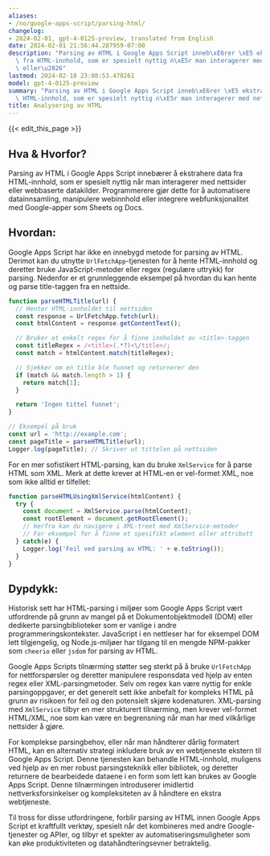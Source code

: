 ```yaml
---
aliases:
- /no/google-apps-script/parsing-html/
changelog:
- 2024-02-01, gpt-4-0125-preview, translated from English
date: 2024-02-01 21:56:44.287959-07:00
description: "Parsing av HTML i Google Apps Script inneb\xE6rer \xE5 ekstrahere data\
  \ fra HTML-innhold, som er spesielt nyttig n\xE5r man interagerer med nettsider\
  \ eller\u2026"
lastmod: 2024-02-18 23:08:53.478261
model: gpt-4-0125-preview
summary: "Parsing av HTML i Google Apps Script inneb\xE6rer \xE5 ekstrahere data fra\
  \ HTML-innhold, som er spesielt nyttig n\xE5r man interagerer med nettsider eller\u2026"
title: Analysering av HTML
---
```


{{< edit_this_page >}}

## Hva & Hvorfor?
Parsing av HTML i Google Apps Script innebærer å ekstrahere data fra HTML-innhold, som er spesielt nyttig når man interagerer med nettsider eller webbaserte datakilder. Programmerere gjør dette for å automatisere datainnsamling, manipulere webinnhold eller integrere webfunksjonalitet med Google-apper som Sheets og Docs.

## Hvordan:
Google Apps Script har ikke en innebygd metode for parsing av HTML. Derimot kan du utnytte `UrlFetchApp`-tjenesten for å hente HTML-innhold og deretter bruke JavaScript-metoder eller regex (regulære uttrykk) for parsing. Nedenfor er et grunnleggende eksempel på hvordan du kan hente og parse title-taggen fra en nettside.

```javascript
function parseHTMLTitle(url) {
  // Henter HTML-innholdet til nettsiden
  const response = UrlFetchApp.fetch(url);
  const htmlContent = response.getContentText();

  // Bruker et enkelt regex for å finne innholdet av <title>-taggen
  const titleRegex = /<title>(.*?)<\/title>/;
  const match = htmlContent.match(titleRegex);

  // Sjekker om en title ble funnet og returnerer den
  if (match && match.length > 1) {
    return match[1];
  }

  return 'Ingen tittel funnet';
}

// Eksempel på bruk
const url = 'http://example.com';
const pageTitle = parseHTMLTitle(url);
Logger.log(pageTitle); // Skriver ut tittelen på nettsiden
```

For en mer sofistikert HTML-parsing, kan du bruke `XmlService` for å parse HTML som XML. Merk at dette krever at HTML-en er vel-formet XML, noe som ikke alltid er tilfellet:

```javascript
function parseHTMLUsingXmlService(htmlContent) {
  try {
    const document = XmlService.parse(htmlContent);
    const rootElement = document.getRootElement();
    // Herfra kan du navigere i XML-treet med XmlService-metoder
    // For eksempel for å finne et spesifikt element eller attributt
  } catch(e) {
    Logger.log('Feil ved parsing av HTML: ' + e.toString());
  }
}
```

## Dypdykk:
Historisk sett har HTML-parsing i miljøer som Google Apps Script vært utfordrende på grunn av mangel på et Dokumentobjektmodell (DOM) eller dedikerte parsingbiblioteker som er vanlige i andre programmeringskontekster. JavaScript i en nettleser har for eksempel DOM lett tilgjengelig, og Node.js-miljøer har tilgang til en mengde NPM-pakker som `cheerio` eller `jsdom` for parsing av HTML.

Google Apps Scripts tilnærming støtter seg sterkt på å bruke `UrlFetchApp` for nettforspørsler og deretter manipulere responsdata ved hjelp av enten regex eller XML-parsingmetoder. Selv om regex kan være nyttig for enkle parsingoppgaver, er det generelt sett ikke anbefalt for kompleks HTML på grunn av risikoen for feil og den potensielt skjøre kodenaturen. XML-parsing med `XmlService` tilbyr en mer strukturert tilnærming, men krever vel-formet HTML/XML, noe som kan være en begrensning når man har med vilkårlige nettsider å gjøre.

For komplekse parsingbehov, eller når man håndterer dårlig formatert HTML, kan en alternativ strategi inkludere bruk av en webtjeneste ekstern til Google Apps Script. Denne tjenesten kan behandle HTML-innhold, muligens ved hjelp av en mer robust parsingsteknikk eller bibliotek, og deretter returnere de bearbeidede dataene i en form som lett kan brukes av Google Apps Script. Denne tilnærmingen introduserer imidlertid nettverksforsinkelser og kompleksiteten av å håndtere en ekstra webtjeneste.

Til tross for disse utfordringene, forblir parsing av HTML innen Google Apps Script et kraftfullt verktøy, spesielt når det kombineres med andre Google-tjenester og APIer, og tilbyr et spekter av automatiseringsmuligheter som kan øke produktiviteten og datahåndteringsevner betraktelig.
